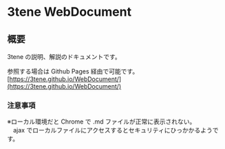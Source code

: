 # 3tene WebDocument

## 概要

3tene の説明、解説のドキュメントです。

参照する場合は Github Pages 経由で可能です。<br>
[https://3tene.github.io/WebDocument/](https://3tene.github.io/WebDocument/)

### 注意事項

※ローカル環境だと Chrome で .md ファイルが正常に表示されない。<br>
　ajax でローカルファイルにアクセスするとセキュリティにひっかかるようです。













